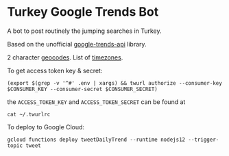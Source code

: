 # Turkey Google Trends Bot

A bot to post routinely the jumping searches in Turkey.

Based on the unofficial [google-trends-api](https://github.com/pat310/google-trends-api) library.

2 character [geocodes](https://github.com/datasets/country-codes/blob/master/data/country-codes.csv).
List of [timezones](https://en.wikipedia.org/wiki/List_of_tz_database_time_zones).

To get access token key & secret:

```
(export $(grep -v '^#' .env | xargs) && twurl authorize --consumer-key $CONSUMER_KEY --consumer-secret $CONSUMER_SECRET)
```

the `ACCESS_TOKEN_KEY` and `ACCESS_TOKEN_SECRET` can be found at

```
cat ~/.twurlrc
```

To deploy to Google Cloud:

```
gcloud functions deploy tweetDailyTrend --runtime nodejs12 --trigger-topic tweet
```
